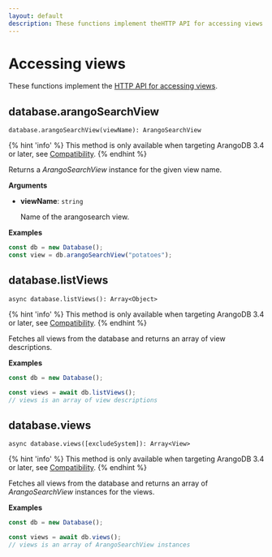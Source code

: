 ```yaml
---
layout: default
description: These functions implement theHTTP API for accessing views
---
```


# Accessing views

These functions implement the
[HTTP API for accessing views](../http/views-getting.html).

## database.arangoSearchView

`database.arangoSearchView(viewName): ArangoSearchView`

{% hint 'info' %}
This method is only available when targeting ArangoDB 3.4 or later,
see [Compatibility](js-getting-started.html#compatibility).
{% endhint %}

Returns a _ArangoSearchView_ instance for the given view name.

**Arguments**

- **viewName**: `string`

  Name of the arangosearch view.

**Examples**

```js
const db = new Database();
const view = db.arangoSearchView("potatoes");
```

## database.listViews

`async database.listViews(): Array<Object>`

{% hint 'info' %}
This method is only available when targeting ArangoDB 3.4 or later,
see [Compatibility](js-getting-started.html#compatibility).
{% endhint %}

Fetches all views from the database and returns an array of view
descriptions.

**Examples**

```js
const db = new Database();

const views = await db.listViews();
// views is an array of view descriptions
```

## database.views

`async database.views([excludeSystem]): Array<View>`

{% hint 'info' %}
This method is only available when targeting ArangoDB 3.4 or later,
see [Compatibility](js-getting-started.html#compatibility).
{% endhint %}

Fetches all views from the database and returns an array of
_ArangoSearchView_ instances for the views.

**Examples**

```js
const db = new Database();

const views = await db.views();
// views is an array of ArangoSearchView instances
```
